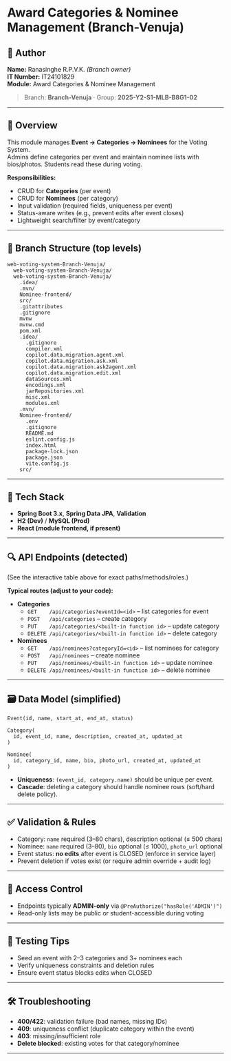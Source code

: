 # Award Categories & Nominee Management (Branch-Venuja)

## 👤 Author
**Name:** Ranasinghe R.P.V.K. *(Branch owner)*  
**IT Number:** IT24101829   
**Module:** Award Categories & Nominee Management

> Branch: **Branch-Venuja** · Group: **2025-Y2-S1-MLB-B8G1-02**

---

## 📝 Overview
This module manages **Event → Categories → Nominees** for the Voting System.  
Admins define categories per event and maintain nominee lists with bios/photos. Students read these during voting.

**Responsibilities:**
- CRUD for **Categories** (per event)
- CRUD for **Nominees** (per category)
- Input validation (required fields, uniqueness per event)
- Status-aware writes (e.g., prevent edits after event closes)
- Lightweight search/filter by event/category

---

## 📂 Branch Structure (top levels)
```
web-voting-system-Branch-Venuja/
  web-voting-system-Branch-Venuja/
  web-voting-system-Branch-Venuja/
    .idea/
    .mvn/
    Nominee-frontend/
    src/
    .gitattributes
    .gitignore
    mvnw
    mvnw.cmd
    pom.xml
    .idea/
      .gitignore
      compiler.xml
      copilot.data.migration.agent.xml
      copilot.data.migration.ask.xml
      copilot.data.migration.ask2agent.xml
      copilot.data.migration.edit.xml
      dataSources.xml
      encodings.xml
      jarRepositories.xml
      misc.xml
      modules.xml
    .mvn/
    Nominee-frontend/
      .env
      .gitignore
      README.md
      eslint.config.js
      index.html
      package-lock.json
      package.json
      vite.config.js
    src/
```

---

## 🧰 Tech Stack
- **Spring Boot 3.x**, **Spring Data JPA**, **Validation**
- **H2 (Dev)** / **MySQL (Prod)**
- **React (module frontend, if present)**

---

## 🔍 API Endpoints (detected)
(See the interactive table above for exact paths/methods/roles.)

**Typical routes (adjust to your code):**
- **Categories**
  - `GET    /api/categories?eventId=<id>` – list categories for event
  - `POST   /api/categories` – create category
  - `PUT    /api/categories/<built-in function id>` – update category
  - `DELETE /api/categories/<built-in function id>` – delete category
- **Nominees**
  - `GET    /api/nominees?categoryId=<id>` – list nominees for category
  - `POST   /api/nominees` – create nominee
  - `PUT    /api/nominees/<built-in function id>` – update nominee
  - `DELETE /api/nominees/<built-in function id>` – delete nominee

---

## 🗃️ Data Model (simplified)
```
Event(id, name, start_at, end_at, status)

Category(
  id, event_id, name, description, created_at, updated_at
)

Nominee(
  id, category_id, name, bio, photo_url, created_at, updated_at
)
```
- **Uniqueness**: `(event_id, category.name)` should be unique per event.
- **Cascade**: deleting a category should handle nominee rows (soft/hard delete policy).

---

## ✅ Validation & Rules
- Category: `name` required (3–80 chars), description optional (≤ 500 chars)
- Nominee: `name` required (3–80), `bio` optional (≤ 1000), `photo_url` optional
- Event status: **no edits** after event is CLOSED (enforce in service layer)
- Prevent deletion if votes exist (or require admin override + audit log)

---

## 🔐 Access Control
- Endpoints typically **ADMIN-only** via `@PreAuthorize("hasRole('ADMIN')")`
- Read-only lists may be public or student-accessible during voting

---

## 🧪 Testing Tips
- Seed an event with 2–3 categories and 3+ nominees each
- Verify uniqueness constraints and deletion rules
- Ensure event status blocks edits when CLOSED

---

## 🛠 Troubleshooting
- **400/422**: validation failure (bad names, missing IDs)
- **409**: uniqueness conflict (duplicate category within the event)
- **403**: missing/insufficient role
- **Delete blocked**: existing votes for that category/nominee

---
